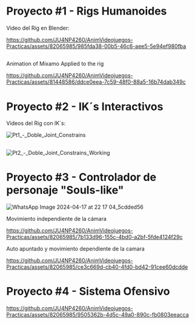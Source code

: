 
# Proyecto #1 - Rigs Humanoides

Video del Rig en Blender: 

https://github.com/JU4NP4260/AnimVideojuegos-Practicas/assets/82065985/985fda38-00b5-46c6-aee5-5e94ef980fba

##

Animation of Mixamo Applied to the rig

https://github.com/JU4NP4260/AnimVideojuegos-Practicas/assets/81448586/ddce0eea-7c59-48f0-88a5-16b74dab349c

# Proyecto #2 - IK´s Interactivos

Videos del Rig con IK´s:

![Pt1_-_Doble_Joint_Constrains](https://github.com/JU4NP4260/AnimVideojuegos-Practicas/assets/81448586/0aeaeef9-0755-402d-b726-7916722a9f25)

##

![Pt2_-_Doble_Joint_Constrains_Working](https://github.com/JU4NP4260/AnimVideojuegos-Practicas/assets/81448586/27565e13-f6fd-4b76-ba3c-6558e3265fa5)

# Proyecto #3 - Controlador de personaje "Souls-like"
![WhatsApp Image 2024-04-17 at 22 17 04_5cdded56](https://github.com/JU4NP4260/AnimVideojuegos-Practicas/assets/82065985/ba627d62-0b7d-4bc6-ade2-996fcb029b19)

Movimiento independiente de la cámara

https://github.com/JU4NP4260/AnimVideojuegos-Practicas/assets/82065985/7b133d96-155c-4bd0-a2bf-5fde4124f29c

Auto apuntado y movimiento dependiente de la camara

https://github.com/JU4NP4260/AnimVideojuegos-Practicas/assets/82065985/ce3c669d-cb40-4fd0-bd42-91cee60dcdde

# Proyecto #4 - Sistema Ofensivo

https://github.com/JU4NP4260/AnimVideojuegos-Practicas/assets/82065985/9505362b-4d5c-49a0-890c-fb0803eeacca

